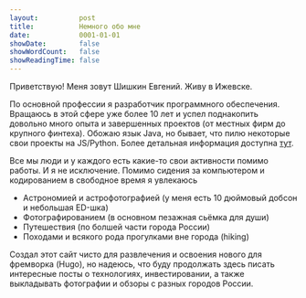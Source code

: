 ```yaml
---
layout:          post
title:           Немного обо мне
date:            0001-01-01
showDate:        false
showWordCount:   false
showReadingTime: false
---
```


Приветствую! Меня зовут Шишкин Евгений. Живу в Ижевске.

По основной профессии я разработчик программного обеспечения. Вращаюсь в этой сфере уже 
более 10 лет и успел поднакопить довольно много опыта и завершенных проектов (от местных фирм до крупного финтеха).
Обожаю язык Java, но бывает, что пилю некоторые свои проекты на JS/Python.
Более детальная информация доступна [тут](https://eshishkin.github.io/cv/).

Все мы люди и у каждого есть какие-то свои активности помимо работы. И я не исключение.
Помимо сидения за компьютером и кодированием в свободное время я увлекаюсь

- Астрономией и астрофотографией (у меня есть 10 дюймовый добсон и небольшая ED-шка)
- Фотографированием (в основном пезажная сьёмка для души)
- Путешествия (по болшей части города России)
- Походами и всякого рода прогулками вне города (hiking)

Создал этот сайт чисто для развлечения и освоения нового для фремворка (Hugo), 
но надеюсь, что буду продолжать здесь писать интересные посты о технологиях, инвестировании, а также
выкладывать фотографии и обзоры с разных городов России.